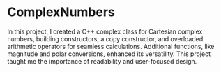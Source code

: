 # ComplexNumbers
In this project, I created a C++ complex class for Cartesian complex numbers, building constructors, a copy constructor, and overloaded arithmetic operators for seamless calculations. Additional functions, like magnitude and polar conversions, enhanced its versatility. This project taught me the importance of readability and user-focused design.
